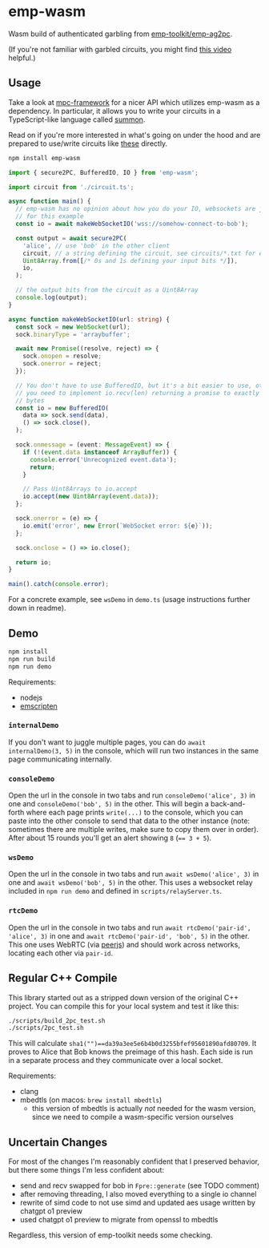 # emp-wasm

Wasm build of authenticated garbling from [emp-toolkit/emp-ag2pc](https://github.com/emp-toolkit/emp-ag2pc).

(If you're not familiar with garbled circuits, you might find [this video](https://www.youtube.com/watch?v=FMZ-HARN0gI) helpful.)

## Usage

Take a look at [mpc-framework](https://github.com/voltrevo/mpc-framework) for a nicer API which utilizes emp-wasm as a dependency. In particular, it allows you to write your circuits in a TypeScript-like language called [summon](https://github.com/voltrevo/summon).

Read on if you're more interested in what's going on under the hood and are prepared to use/write circuits like [these](https://github.com/voltrevo/emp-wasm/blob/main/circuits) directly.

```sh
npm install emp-wasm
```

```ts
import { secure2PC, BufferedIO, IO } from 'emp-wasm';

import circuit from './circuit.ts';

async function main() {
  // emp-wasm has no opinion about how you do your IO, websockets are just used
  // for this example
  const io = await makeWebSocketIO('wss://somehow-connect-to-bob');

  const output = await secure2PC(
    'alice', // use 'bob' in the other client
    circuit, // a string defining the circuit, see circuits/*.txt for examples
    Uint8Array.from([/* 0s and 1s defining your input bits */]),
    io,
  );

  // the output bits from the circuit as a Uint8Array
  console.log(output);
}

async function makeWebSocketIO(url: string) {
  const sock = new WebSocket(url);
  sock.binaryType = 'arraybuffer';

  await new Promise((resolve, reject) => {
    sock.onopen = resolve;
    sock.onerror = reject;
  });

  // You don't have to use BufferedIO, but it's a bit easier to use, otherwise
  // you need to implement io.recv(len) returning a promise to exactly len
  // bytes
  const io = new BufferedIO(
    data => sock.send(data),
    () => sock.close(),
  );

  sock.onmessage = (event: MessageEvent) => {
    if (!(event.data instanceof ArrayBuffer)) {
      console.error('Unrecognized event.data');
      return;
    }

    // Pass Uint8Arrays to io.accept
    io.accept(new Uint8Array(event.data));
  };

  sock.onerror = (e) => {
    io.emit('error', new Error(`WebSocket error: ${e}`));
  };

  sock.onclose = () => io.close();

  return io;
}

main().catch(console.error);
```

For a concrete example, see `wsDemo` in `demo.ts` (usage instructions further down in readme).

## Demo

```sh
npm install
npm run build
npm run demo
```

Requirements:
- nodejs
- [emscripten](https://emscripten.org/)

### `internalDemo`

If you don't want to juggle multiple pages, you can do `await internalDemo(3, 5)` in the console, which will run two instances in the same page communicating internally.

### `consoleDemo`

Open the url in the console in two tabs and run `consoleDemo('alice', 3)` in one and `consoleDemo('bob', 5)` in the other. This will begin a back-and-forth where each page prints `write(...)` to the console, which you can paste into the other console to send that data to the other instance (note: sometimes there are multiple writes, make sure to copy them over in order). After about 15 rounds you'll get an alert showing `8` (`== 3 + 5`).

### `wsDemo`

Open the url in the console in two tabs and run `await wsDemo('alice', 3)` in one and `await wsDemo('bob', 5)` in the other. This uses a websocket relay included in `npm run demo` and defined in `scripts/relayServer.ts`.

### `rtcDemo`

Open the url in the console in two tabs and run `await rtcDemo('pair-id', 'alice', 3)` in one and `await rtcDemo('pair-id', 'bob', 5)` in the other. This one uses WebRTC (via [peerjs](https://npmjs.com/package/peerjs)) and should work across networks, locating each other via `pair-id`.

## Regular C++ Compile

This library started out as a stripped down version of the original C++ project. You can compile this for your local system and test it like this:

```sh
./scripts/build_2pc_test.sh
./scripts/2pc_test.sh
```

This will calculate `sha1("")==da39a3ee5e6b4b0d3255bfef95601890afd80709`. It proves to Alice that Bob knows the preimage of this hash. Each side is run in a separate process and they communicate over a local socket.

Requirements:
- clang
- mbedtls (on macos: `brew install mbedtls`)
  - this version of mbedtls is actually *not* needed for the wasm version, since we need to compile a wasm-specific version ourselves

## Uncertain Changes

For most of the changes I'm reasonably confident that I preserved behavior, but there some things I'm less confident about:

- send and recv swapped for bob in `Fpre::generate` (see TODO comment)
- after removing threading, I also moved everything to a single io channel
- rewrite of simd code to not use simd and updated aes usage written by chatgpt o1 preview
- used chatgpt o1 preview to migrate from openssl to mbedtls

Regardless, this version of emp-toolkit needs some checking.
